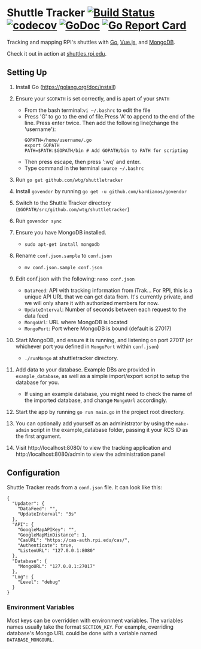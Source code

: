 # Shuttle Tracker [![Build Status](https://travis-ci.org/wtg/shuttletracker.svg?branch=master)](https://travis-ci.org/wtg/shuttletracker)&nbsp;[![codecov](https://codecov.io/gh/wtg/shuttletracker/branch/master/graph/badge.svg)](https://codecov.io/gh/wtg/shuttletracker)&nbsp;[![GoDoc](https://godoc.org/github.com/wtg/shuttletracker?status.svg)](https://godoc.org/github.com/wtg/shuttletracker)&nbsp;[![Go Report Card](https://goreportcard.com/badge/github.com/wtg/shuttletracker)](https://goreportcard.com/report/github.com/wtg/shuttletracker)

Tracking and mapping RPI's shuttles with [Go](https://golang.org/), [Vue.js](https://vuejs.org/), and [MongoDB](https://www.mongodb.org/).

Check it out in action at [shuttles.rpi.edu](https://shuttles.rpi.edu).

## Setting Up

1. Install Go (https://golang.org/doc/install)
2. Ensure your `$GOPATH` is set correctly, and is apart of your `$PATH`
   * From the bash terminal:`vi ~/.bashrc` to edit the file
   * Press 'G' to go to the end of file.Press 'A' to append to the end of the line. Press enter twice. Then add the following line(change the 'username'): 
      ```
      GOPATH=/home/username/.go
      export GOPATH
      PATH=$PATH:$GOPATH/bin # Add GOPATH/bin to PATH for scripting
     ```
   * Then press escape, then press ':wq' and enter.
   * Type command in the terminal `source ~/.bashrc`
3. Run `go get github.com/wtg/shuttletracker`
4. Install `govendor`  by running `go get -u github.com/kardianos/govendor`
5. Switch to the Shuttle Tracker directory (`$GOPATH/src/github.com/wtg/shuttletracker`)
6. Run `govendor sync`
7. Ensure you have MongoDB installed.
   * `sudo apt-get install mongodb`
8. Rename `conf.json.sample` to `conf.json`
   * `mv conf.json.sample conf.json`
   
9. Edit conf.json with the following: `nano conf.json`
   * `DataFeed`: API with tracking information from iTrak... For RPI, this is a unique API URL that we can get data from. It's currently private, and we will only share it with authorized members for now.
   * `UpdateInterval`: Number of seconds between each request to the data feed
   * `MongoUrl`: URL where MongoDB is located
   * `MongoPort`: Port where MongoDB is bound (default is 27017)
10. Start MongoDB, and ensure it is running, and listening on port 27017 (or whichever port you defined in `MongoPort` within `conf.json`)
    * `./runMongo` at shuttletracker directory.
11. Add data to your database. Example DBs are provided in `example_database`, as well as a simple import/export script to setup the database for you.
    - If using an example database, you might need to check the name of the imported database, and change `MongoUrl` accordingly.
12. Start the app by running `go run main.go` in the project root directory.
13. You can optionally add yourself as an administrator by using the `make-admin` script in the example_database folder, passing it your RCS ID as the first argument.
14. Visit http://localhost:8080/ to view the tracking application and http://localhost:8080/admin to view the administration panel

## Configuration

Shuttle Tracker reads from a `conf.json` file. It can look like this:

```
{
  "Updater": {
    "DataFeed": "",
    "UpdateInterval": "3s"
  },
  "API": {
    "GoogleMapAPIKey": "",
    "GoogleMapMinDistance": 1,
    "CasURL": "https://cas-auth.rpi.edu/cas/",
    "Authenticate": true,
    "ListenURL": "127.0.0.1:8080"
  },
  "Database": {
    "MongoURL": "127.0.0.1:27017"
  },
  "Log": {
    "Level": "debug"
  }
}
```

### Environment Variables

Most keys can be overridden with environment variables. The variables names usually take the format `SECTION_KEY`. For example, overriding database's Mongo URL could be done with a variable named `DATABASE_MONGOURL`.
